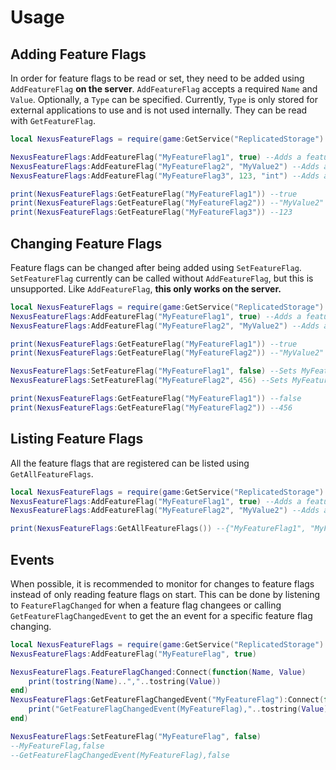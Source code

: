 # Usage
## Adding Feature Flags
In order for feature flags to be read or set, they need to be
added using `AddFeatureFlag` **on the server**. `AddFeatureFlag`
accepts a required `Name` and `Value`. Optionally, a `Type` can
be specified. Currently, `Type` is only stored for external
applications to use and is not used internally. They can be
read with `GetFeatureFlag`.

```lua
local NexusFeatureFlags = require(game:GetService("ReplicatedStorage"):WaitForChild("NexusFeatureFlags"))

NexusFeatureFlags:AddFeatureFlag("MyFeatureFlag1", true) --Adds a feature flag named MyFeature1 with a default value of true.
NexusFeatureFlags:AddFeatureFlag("MyFeatureFlag2", "MyValue2") --Adds a feature flag named MyFeature2 with a default value of "MyValue2".
NexusFeatureFlags:AddFeatureFlag("MyFeatureFlag3", 123, "int") --Adds a feature flag named MyFeature3 with a default value of 123 and a custom type of "int" for external tools to reference.

print(NexusFeatureFlags:GetFeatureFlag("MyFeatureFlag1")) --true
print(NexusFeatureFlags:GetFeatureFlag("MyFeatureFlag2")) --"MyValue2"
print(NexusFeatureFlags:GetFeatureFlag("MyFeatureFlag3")) --123
```

## Changing Feature Flags
Feature flags can be changed after being added using `SetFeatureFlag`.
`SetFeatureFlag` currently can be called without `AddFeatureFlag`, but
this is unsupported. Like `AddFeatureFlag`, **this only works on the server.**

```lua
local NexusFeatureFlags = require(game:GetService("ReplicatedStorage"):WaitForChild("NexusFeatureFlags"))
NexusFeatureFlags:AddFeatureFlag("MyFeatureFlag1", true) --Adds a feature flag named MyFeature1 with a default value of true
NexusFeatureFlags:AddFeatureFlag("MyFeatureFlag2", "MyValue2") --Adds a feature flag named MyFeature2 with a default value of "MyValue2"

print(NexusFeatureFlags:GetFeatureFlag("MyFeatureFlag1")) --true
print(NexusFeatureFlags:GetFeatureFlag("MyFeatureFlag2")) --"MyValue2"

NexusFeatureFlags:SetFeatureFlag("MyFeatureFlag1", false) --Sets MyFeatureFlag1 to false.
NexusFeatureFlags:SetFeatureFlag("MyFeatureFlag2", 456) --Sets MyFeatureFlag2 to 456. The type is not enforced and can be changed at any time.

print(NexusFeatureFlags:GetFeatureFlag("MyFeatureFlag1")) --false
print(NexusFeatureFlags:GetFeatureFlag("MyFeatureFlag2")) --456
```

## Listing Feature Flags
All the feature flags that are registered can be listed
using `GetAllFeatureFlags`.

```lua
local NexusFeatureFlags = require(game:GetService("ReplicatedStorage"):WaitForChild("NexusFeatureFlags"))
NexusFeatureFlags:AddFeatureFlag("MyFeatureFlag1", true) --Adds a feature flag named MyFeature1 with a default value of true
NexusFeatureFlags:AddFeatureFlag("MyFeatureFlag2", "MyValue2") --Adds a feature flag named MyFeature2 with a default value of "MyValue2"

print(NexusFeatureFlags:GetAllFeatureFlags()) --{"MyFeatureFlag1", "MyFeatureFlag2"}
```

## Events
When possible, it is recommended to monitor for changes to feature
flags instead of only reading feature flags on start. This can be
done by listening to `FeatureFlagChanged` for when a feature flag
changees or calling `GetFeatureFlagChangedEvent` to get the an event
for a specific feature flag changing.

```lua
local NexusFeatureFlags = require(game:GetService("ReplicatedStorage"):WaitForChild("NexusFeatureFlags"))
NexusFeatureFlags:AddFeatureFlag("MyFeatureFlag", true)

NexusFeatureFlags.FeatureFlagChanged:Connect(function(Name, Value)
    print(tostring(Name)..","..tostring(Value))
end)
NexusFeatureFlags:GetFeatureFlagChangedEvent("MyFeatureFlag"):Connect(function(Value)
    print("GetFeatureFlagChangedEvent(MyFeatureFlag),"..tostring(Value))
end)

NexusFeatureFlags:SetFeatureFlag("MyFeatureFlag", false)
--MyFeatureFlag,false
--GetFeatureFlagChangedEvent(MyFeatureFlag),false
```